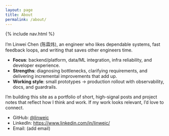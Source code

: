 ```yaml
---
layout: page
title: About
permalink: /about/
---
```


{% include nav.html %}

I’m Linwei Chen (陈霖炜), an engineer who likes dependable systems, fast feedback loops, and writing that saves other engineers time.

- **Focus**: backend/platform, data/ML integration, infra reliability, and developer experience.
- **Strengths**: diagnosing bottlenecks, clarifying requirements, and delivering incremental improvements that add up.
- **Working style**: small prototypes → production rollout with observability, docs, and guardrails.

I’m building this site as a portfolio of short, high-signal posts and project notes that reflect how I think and work. If my work looks relevant, I’d love to connect.

- GitHub: [@linweic](https://github.com/linweic)
- LinkedIn: https://www.linkedin.com/in/linweic/
- Email: (add email)

